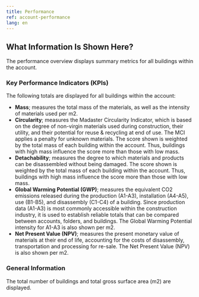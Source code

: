 ```yaml
---
title: Performance
ref: account-performance
lang: en
---
```


## What Information Is Shown Here?
The performance overview displays summary metrics for all buildings within the account.

### Key Performance Indicators (KPIs)
The following totals are displayed for all buildings within the account:

- **Mass**; measures the total mass of the materials, as well as the intensity of materials used per m2.
- **Circularity**; measures the Madaster Circularity Indicator, which is based on the degree of non-virgin materials used during construction, their utility, and their potential for reuse & recycling at end of use. The MCI applies a penalty for unknown materials. The score shown is weighted by the total mass of each building within the account. Thus, buildings with high mass influence the score more than those with low mass. 
- **Detachability**; measures the degree to which materials and products can be disassembled without being damaged. The score shown is weighted by the total mass of each building within the account. Thus, buildings with high mass influence the score more than those with low mass. 
- **Global Warming Potential (GWP)**; measures the equivalent CO2 emissions released during the production (A1-A3), installation (A4-A5), use (B1-B5), and disassembly (C1-C4) of a building. Since production data (A1-A3) is most commonly accessible within the construction industry, it is used to establish reliable totals that can be compared between accounts, folders, and buildings. The Global Warming Potential intensity for A1-A3 is also shown per m2.  
- **Net Present Value (NPV)**; measures the present monetary value of materials at their end of life, accounting for the costs of disassembly, transportation and processing for re-sale. The Net Present Value (NPV) is also shown per m2. 

### General Information
The total number of buildings and total gross surface area (m2) are displayed.